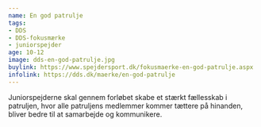 ```yaml
---
name: En god patrulje
tags:
- DDS
- DDS-fokusmærke
- juniorspejder
age: 10-12
image: dds-en-god-patrulje.jpg
buylink: https://www.spejdersport.dk/fokusmaerke-en-god-patrulje.aspx
infolink: https://dds.dk/maerke/en-god-patrulje
---
```

Juniorspejderne skal gennem forløbet skabe et stærkt fællesskab i patruljen, hvor alle patruljens medlemmer kommer tættere på hinanden, bliver bedre til at samarbejde og kommunikere.